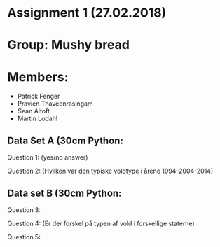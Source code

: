 # Assignment 1 (27.02.2018)

# Group: Mushy bread

# Members:
 - Patrick Fenger
 - Pravien Thaveenrasingam
 - Sean Altoft
 - Martin Lodahl 



## Data Set A (30cm Python:

Question 1: (yes/no answer)

Question 2: (Hvilken var den typiske voldtype i årene 1994-2004-2014)

## Data set B (30cm Python:

Question 3:

Question 4: (Er der forskel på typen af vold i forskellige staterne)

Question 5: